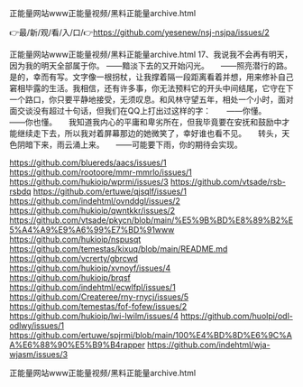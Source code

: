 正能量网站www正能量视频/黑料正能量archive.html

👉最/新/观/看/入/口/👉https://github.com/yesenew/nsj-nsjpa/issues/2

正能量网站www正能量视频/黑料正能量archive.html	17、我说我不会再有明天，因为我的明天全部属于你。
——黯淡下去的又开始闪光。　　——照亮潜行的路。　　是的，幸而有写。文字像一根拐杖，让我撑着隔一段距离看着并想，用来修补自己窘相毕露的生活。我相信，还有许多事，你无法预料它的开头中间结尾，它守在下一个路口，你只要平静地接受，无须叹息。和风林守望五年，相处一个小时，面对面交谈没有超过十句话，但我们在QQ上打出过这样的字：　　——你懂。　　——你也懂。　　我知道我内心的平庸和卑劣所在，但我毕竟要在安抚和鼓励中才能继续走下去，所以我对着屏幕那边的她微笑了，幸好谁也看不见。　　转头，天色阴暗下来，雨云涌上来。　　——可能要下雨，你的期待会实现。　　


https://github.com/bluereds/aacs/issues/1
https://github.com/rootoore/mmr-mmrlo/issues/1
https://github.com/hukioip/wprmi/issues/3
https://github.com/vtsade/rsb-rsbdq
https://github.com/ertuwe/qjsqlf/issues/1
https://github.com/indehtml/ovnddgl/issues/2
https://github.com/hukioip/qwntkkr/issues/2
https://github.com/vtsade/pkycn/blob/main/%E5%9B%BD%E8%89%B2%E5%A4%A9%E9%A6%99%E7%BD%91www
https://github.com/hukioip/nspusqt
https://github.com/temestas/kixuq/blob/main/README.md
https://github.com/vcrerty/gbrcwd
https://github.com/hukioip/xvnoyf/issues/4
https://github.com/hukioip/brqsf
https://github.com/indehtml/ecwlfpl/issues/1
https://github.com/Createree/rny-rnycj/issues/5
https://github.com/temestas/fof-fofew/issues/2
https://github.com/hukioip/lwi-lwilm/issues/4
https://github.com/huolpi/odl-odlwy/issues/1
https://github.com/ertuwe/spjrmi/blob/main/100%E4%BD%8D%E6%9C%AA%E6%88%90%E5%B9%B4rapper
https://github.com/indehtml/wja-wjasm/issues/3

正能量网站www正能量视频/黑料正能量archive.html
